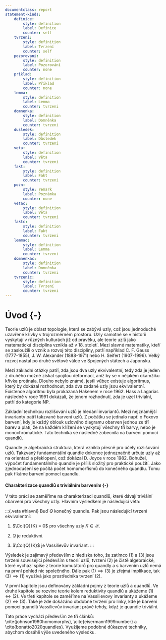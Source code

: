 ```yaml
---
documentclass: report
statement-kinds:
    definice:
        style: definition
        label: Definice
        counter: self
    tvrzeni:
        style: definition
        label: Tvrzení
        counter: self
    pozorovani:
        style: definition
        label: Pozorování
        counter: none
    priklad:
        style: definition
        label: Příklad
        counter: none
    lemma:
        style: definition
        label: Lemma
        counter: tvrzeni
    domnenka:
        style: definition
        label: Domněnka
        counter: tvrzeni
    dusledek:
        style: definition
        label: Důsledek
        counter: tvrzeni
    veta:
        style: definition
        label: Věta
        counter: tvrzeni
    fakt:
        style: definition
        label: Fakt
        counter: tvrzeni
    pozn:
        style: remark
        label: Poznámka
        counter: none
    vetac:
        style: definition
        label: Věta
        counter: tvrzeni
    faktc:
        style: definition
        label: Fakt
        counter: tvrzeni
    lemmac:
        style: definition
        label: Lemma
        counter: tvrzeni
    domnenkac:
        style: definition
        label: Domněnka
        counter: tvrzeni
    tvrzenic:
        style: definition
        label: Tvrzení
        counter: tvrzeni
---
```

# Úvod {-}

Teorie uzlů je oblast topologie, která se zabývá uzly, což jsou jednoduché uzavřené křivky v trojrozměrném prostoru. Uzly samotné se v historii vyskytují v různých kulturách již od pravěku, ale teorie uzlů jako matematická disciplína vznikla až v 18. století. Mezi slavné matematiky, kteří se zasloužili o vznik a rozvoj této disciplíny, patří například C. F. Gauss (1777-1855), J. W. Alexander (1888-1971) nebo H. Seifert (1907-1996). Velký rozvoj nastal po druhé světové válce ve Spojených státech a Japonsku.

Mezi základní otázky patří, zda jsou dva uzly ekvivalentní, tedy zda je jeden z druhého možné získat spojitou deformací, aniž by se v nějakém okamžiku křivka protínala. Dlouho nebylo známé, jestli vůbec existuje algoritmus, který by dokázal rozhodnout, zda dva zadané uzly jsou ekvivalentní. Existence algoritmu byla prokázaná Hakenem v roce 1962.
Hass a Lagarias následně v roce 1991 dokázali, že jenom rozhodnutí, zda je uzel triviální, patří do kategorie NP.

Základní technikou rozlišování uzlů je hledání invariantů. Mezi nejznámější invarianty patří takzvané barvení uzlů. Z počátku se jednalo např. o Foxovo barvení, kdy je každý oblouk uzlového diagramu obarven jednou ze tří barev a platí, že na každém křížení se vyskytují všechny tři barvy, nebo je monochromatické. Tato technika se následně zobecnila na barvení pomocí quandlů.

Quandle je algebraická struktura, která vznikla přesně pro účely rozlišování uzlů. Takzvaný fundamentální quandle dokonce jednoznačně určuje uzly až na orientaci a překlopení, což dokázal D. Joyce v roce 1982. Bohužel, výpočet fundamentálního quandle je příliš složitý pro praktické použití. Jako zjednodušení se počítá počet homomorfismů do konečného quandlu. Tomu pak říkáme barvení pomocí quandlu.

<!-- Odsud dál to chce přepsat, abych vypíchl hlavní větu. -->

#### Charakterizace quandlů s triviálním barvením {-}

V této práci se zaměříme na charakterizaci quandlů, které dávají triviální obarvení pro všechny uzly. Hlavním výsledkem je následující věta:

:::{.veta #hlavni}
Buď $Q$ konečný quandle. Pak jsou následující tvrzení ekvivalentní:

1) $\Col{Q}{K} = 0$ pro všechny uzly $K \in \mathcal{K}$.

2) $Q$ je reduktivní.

3) $\Col{Q}{K}$ je Vassilievův invariant.
:::

Výsledek je zajímavý především z hlediska toho, že zatímco $(1)$ a $(3)$ jsou tvrzení související především s teorií uzlů, tvrzení $(2)$ je čistě algebraické, které vychází spíše z teorie komutátorů pro quandly a s barvením uzlů nemá na první pohled nic společného. Dále pak $(1) \implies (3)$ je zřejmá implikace, tak $(3) \implies (1)$ využívá jako prostředníka tvrzení $(2)$.

V první kapitole jsou definovány základní pojmy z teorie uzlů a quandlů. Ve druhé kapitole se rozvine teorie kolem reduktivity quandlů a ukážeme $(1) \iff (2)$. Ve třetí kapitole se zaměříme na Vassilievovy invarianty a ukážeme $(2) \iff (3)$. Také je zde dokázáno obdobné tvrzení pro linky, kde je barvení pomocí quandlů Vassilievův invariant právě tehdy, když je quandle triviální. 

<!-- V této práci se zaměřím na charakterizaci quandlů, které dávají triviální obarvení pro všechny uzly.
V první kapitole jsou definovány základní pojmy z teorie uzlů. Jedná se o víceméně neformální úvod do problematiky uzlů a sám o sobě neobsahuje žádné nové výsledky.
Ve druhé kapitole se budu věnovat quandlům a jejich vlastnostem. Zaměřím se především na spojitost a dokážu pár základních tvrzení o rozkladu quandlu na spojité komponenty.
Ve třetí kapitole zavedu pojem reduktivnosti quandlu a ukážu, že barvení quandlem je pro všechny uzly triviální, právě tehdy když je quandle reduktivní.
Na závěr ve čtvrté kapitole se zaměřím na koncept Vassilievových invariantů a dokážu, že barvení pomocí quandlů je Vassilievův invariant právě tehdy, když je quandle reduktivní. Také rozvinu výsledek z uzlů na linky a ukážu, že barvení pomocí quandlů je Vassilievův invariant pro linky, právě tehdy když je quandle triviální. -->

Tato práce vychází především ze tří článků: \cite{johnson1980homomorphs}, \cite{eisermann1999number} a \cite{bonatto2020quandles}. Využijeme podobné důkazové techniky, abychom dosáhli výše uvedeného výsledku.
